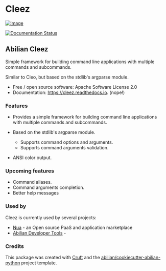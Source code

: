 # Cleez

[![image](https://img.shields.io/pypi/v/cleez.svg)](https://pypi.python.org/pypi/cleez)

[![Documentation Status](https://readthedocs.org/projects/cleez/badge/?version=latest)](https://cleez.readthedocs.io/en/latest/?version=latest)


## Abilian Cleez

Simple framework for building command line applications with multiple
commands and subcommands.

Similar to Cleo, but based on the stdlib\'s argparse module.

- Free / open source software: Apache Software License 2.0
- Documentation: <https://cleez.readthedocs.io>. (nope!)


### Features

- Provides a simple framework for building command line applications with multiple commands and subcommands.

- Based on the stdlib\'s argparse module.

  - Supports command options and arguments.
  - Supports command arguments validation.

- ANSI color output.


### Upcoming features

- Command aliases.
- Command arguments completion.
- Better help messages


### Used by

Cleez is currently used by several projects:

- [Nua](https://github.com/abilian/nua) - an Open source PaaS and application marketplace
- [Abilian Developer Tools](https://github.com/abilian/abilian-devtools) -


### Credits

This package was created with [Cruft](https://cruft.github.io/cruft/) and the
[abilian/cookiecutter-abilian-python](https://github.com/abilian/cookiecutter-abilian-python)
project template.
